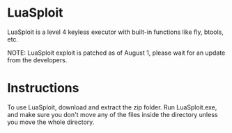 # LuaSploit
LuaSploit is a level 4 keyless executor with built-in functions like fly, btools, etc.

NOTE: LuaSploit exploit is patched as of August 1, please wait for an update from the developers.

# Instructions
To use LuaSploit, download and extract the zip folder. Run LuaSploit.exe, and make sure you don't move any of the files inside the directory unless you move the whole directory. 
